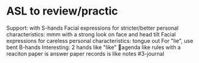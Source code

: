 # ASL to review/practic

Support: with S-hands
Facial expressions for stricter/better personal characteristics: mmm with a strong look on face and head tilt
Facial expressions for careless personal characteristics: tongue out
For "lie", use bent B-hands
Interesting: 2 hands like "like"
agenda like rules with a
reaciton paper is answer paper
records is like notes
#3-journal